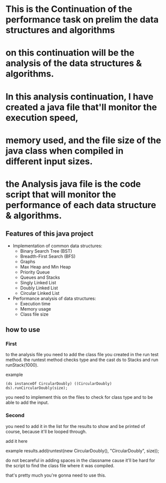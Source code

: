 # This is the Continuation of the performance task on prelim the data structures and algorithms
# on this continuation will be the analysis of the data structures & algorithms.
# In this analysis continuation, I have created a java file that'll monitor the execution speed,
# memory used, and the file size of the java class when compiled in different input sizes.

# the Analysis java file is the code script that will monitor the performance of each data structure & algorithms.


## Features of this java project

- Implementation of common data structures:
  - Binary Search Tree (BST)
  - Breadth-First Search (BFS)
  - Graphs
  - Max Heap and Min Heap
  - Priority Queue
  - Queues and Stacks
  - Singly Linked List
  - Doubly Linked List
  - Circular Linked List
- Performance analysis of data structures:
  - Execution time
  - Memory usage
  - Class file size

## how to use 

### First

to the analysis file you need to add the class file you created in the run test method.
the runtest method checks type and the cast ds to Stacks and run runStack(1000).

example

    (ds instanceOf CircularDoubly) ((CircularDoubly) ds).runCircularDoubly(size);

you need to implement this on the files to check for class type and to be able to add the input.

### Second

you need to add it in the list for the results to show and be printed of course, because it'll be looped through.

add it here

example 
    results.add(runtest(new CircularDoubly(), "CircularDoubly", size));

do not becareful in adding spaces in the classname cause it'll be hard for the script to find the class file where it was compiled.

that's pretty much you're gonna need to use this.

